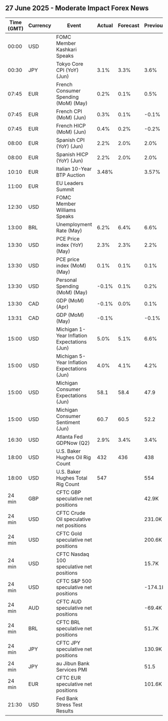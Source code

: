 ## 27 June 2025 - Moderate Impact Forex News

| Time (GMT) | Currency | Event | Actual | Forecast | Previous |
|------|----------|-------|--------|----------|----------|
| 00:00 | USD | FOMC Member Kashkari Speaks |  |  |  |
| 00:30 | JPY | Tokyo Core CPI (YoY) (Jun) | 3.1% | 3.3% | 3.6% |
| 07:45 | EUR | French Consumer Spending (MoM) (May) | 0.2% | 0.1% | 0.5% |
| 07:45 | EUR | French CPI (MoM) (Jun) | 0.3% | 0.1% | -0.1% |
| 07:45 | EUR | French HICP (MoM) (Jun) | 0.4% | 0.2% | -0.2% |
| 08:00 | EUR | Spanish CPI (YoY) (Jun) | 2.2% | 2.0% | 2.0% |
| 08:00 | EUR | Spanish HICP (YoY) (Jun) | 2.2% | 2.0% | 2.0% |
| 10:10 | EUR | Italian 10-Year BTP Auction | 3.48% |  | 3.57% |
| 11:00 | EUR | EU Leaders Summit |  |  |  |
| 12:30 | USD | FOMC Member Williams Speaks |  |  |  |
| 13:00 | BRL | Unemployment Rate (May) | 6.2% | 6.4% | 6.6% |
| 13:30 | USD | PCE Price index (YoY) (May) | 2.3% | 2.3% | 2.2% |
| 13:30 | USD | PCE price index (MoM) (May) | 0.1% | 0.1% | 0.1% |
| 13:30 | USD | Personal Spending (MoM) (May) | -0.1% | 0.1% | 0.2% |
| 13:30 | CAD | GDP (MoM) (Apr) | -0.1% | 0.0% | 0.1% |
| 13:31 | CAD | GDP (MoM) (May) | -0.1% |  | -0.1% |
| 15:00 | USD | Michigan 1-Year Inflation Expectations (Jun) | 5.0% | 5.1% | 6.6% |
| 15:00 | USD | Michigan 5-Year Inflation Expectations (Jun) | 4.0% | 4.1% | 4.2% |
| 15:00 | USD | Michigan Consumer Expectations (Jun) | 58.1 | 58.4 | 47.9 |
| 15:00 | USD | Michigan Consumer Sentiment (Jun) | 60.7 | 60.5 | 52.2 |
| 16:30 | USD | Atlanta Fed GDPNow (Q2) | 2.9% | 3.4% | 3.4% |
| 18:00 | USD | U.S. Baker Hughes Oil Rig Count | 432 | 436 | 438 |
| 18:00 | USD | U.S. Baker Hughes Total Rig Count | 547 |  | 554 |
| 24 min | GBP | CFTC GBP speculative net positions |  |  | 42.9K |
| 24 min | USD | CFTC Crude Oil speculative net positions |  |  | 231.0K |
| 24 min | USD | CFTC Gold speculative net positions |  |  | 200.6K |
| 24 min | USD | CFTC Nasdaq 100 speculative net positions |  |  | 15.7K |
| 24 min | USD | CFTC S&P 500 speculative net positions |  |  | -174.1K |
| 24 min | AUD | CFTC AUD speculative net positions |  |  | -69.4K |
| 24 min | BRL | CFTC BRL speculative net positions |  |  | 51.7K |
| 24 min | JPY | CFTC JPY speculative net positions |  |  | 130.9K |
| 24 min | JPY | au Jibun Bank Services PMI |  |  | 51.5 |
| 24 min | EUR | CFTC EUR speculative net positions |  |  | 101.6K |
| 21:30 | USD | Fed Bank Stress Test Results |  |  |  |
